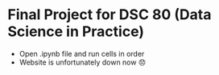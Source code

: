 # Final Project for DSC 80 (Data Science in Practice)

- Open .ipynb file and run cells in order
- Website is unfortunately down now 😞 
